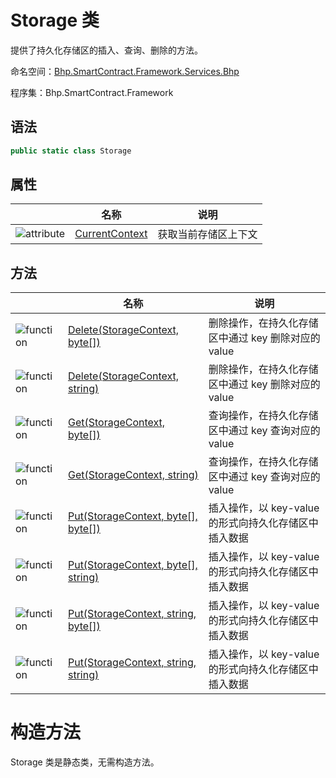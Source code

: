 # Storage 类

提供了持久化存储区的插入、查询、删除的方法。

命名空间：[Bhp.SmartContract.Framework.Services.Bhp](../bhp.md)

程序集：Bhp.SmartContract.Framework

## 语法

```c#
public static class Storage
```

## 属性

|                                          | 名称                                       | 说明         |
| ---------------------------------------- | ---------------------------------------- | ---------- |
| ![attribute](../../../../../assets/attribute.jpeg) | [CurrentContext](Storage/CurrentContext.md) | 获取当前存储区上下文 |

## 方法

|                                          | 名称                                       | 说明                               |
| ---------------------------------------- | ---------------------------------------- | -------------------------------- |
| ![function](../../../../../assets/function.jpeg) | [Delete(StorageContext, byte[])](Storage/Delete.md) | 删除操作，在持久化存储区中通过 key 删除对应的 value  |
| ![function](../../../../../assets/function.jpeg) | [Delete(StorageContext, string)](Storage/Delete2.md) | 删除操作，在持久化存储区中通过 key 删除对应的 value  |
| ![function](../../../../../assets/function.jpeg) | [Get(StorageContext, byte[])](Storage/Get.md) | 查询操作，在持久化存储区中通过 key 查询对应的 value  |
| ![function](../../../../../assets/function.jpeg) | [Get(StorageContext, string)](Storage/Get2.md) | 查询操作，在持久化存储区中通过 key 查询对应的 value  |
| ![function](../../../../../assets/function.jpeg) | [Put(StorageContext, byte[], byte[])](Storage/Put.md) | 插入操作，以 key-value 的形式向持久化存储区中插入数据 |
| ![function](../../../../../assets/function.jpeg) | [Put(StorageContext, byte[], string)](Storage/Put2.md) | 插入操作，以 key-value 的形式向持久化存储区中插入数据 |
| ![function](../../../../../assets/function.jpeg) | [Put(StorageContext, string, byte[])](Storage/Put3.md) | 插入操作，以 key-value 的形式向持久化存储区中插入数据 |
| ![function](../../../../../assets/function.jpeg) | [Put(StorageContext, string, string)](Storage/Put4.md) | 插入操作，以 key-value 的形式向持久化存储区中插入数据 |

# 构造方法

Storage 类是静态类，无需构造方法。